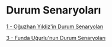 # Durum Senaryoları

[1 - Oğuzhan Yıldiz'in Durum Senaryoları](Proje-Dosyalari/Durum-Senaryolari/Oguzhan-Yildiz-Durum-Senaryolari.pdf)

[3 - Funda Uğurlu'nun Durum Senaryoları](Proje-Dosyalari/Durum-Senaryolari/Funda_ugurlu_durum_senaryosu.pdf)
